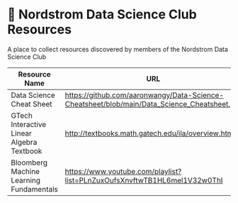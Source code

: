 # 🔬 Nordstrom Data Science Club Resources 
A place to collect resources discovered by members of the Nordstrom Data Science Club


| Resource Name | URL | Contributor | Date | Resource Type |
|---------------|-----|-------------|------|---------------|
|Data Science Cheat Sheet|https://github.com/aaronwangy/Data-Science-Cheatsheet/blob/main/Data_Science_Cheatsheet.pdf|Shashank Kalanithi|2021-07-12|General|
|GTech Interactive Linear Algebra Textbook|http://textbooks.math.gatech.edu/ila/overview.html|Shashank Kalanithi|2021-08-13|Math|
|Bloomberg Machine Learning Fundamentals|https://www.youtube.com/playlist?list=PLnZuxOufsXnvftwTB1HL6mel1V32w0ThI|Shashank Kalanithi|2021-09-02|Machine Learning|
